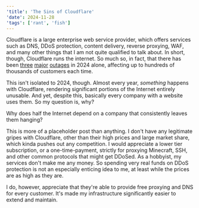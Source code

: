 ```yaml
---
'title': 'The Sins of Cloudflare'
'date': 2024-11-28
'tags': ['rant', 'fish']
---
```


Cloudflare is a large enterprise web service provider, which offers services such as DNS, DDoS protection, content delivery, reverse proxying, WAF, and many other things that I am not quite qualified to talk about. In short, though, Cloudflare runs the internet. So much so, in fact, that there has been [three](https://blog.cloudflare.com/cloudflare-incident-on-september-17-2024) [major](https://blog.cloudflare.com/cloudflare-incident-on-november-14-2024-resulting-in-lost-logs) [outages](https://blog.cloudflare.com/cloudflare-incident-on-june-20-2024) in 2024 alone, affecting up to hundreds of thousands of customers each time.

This isn't isolated to 2024, though. Almost every year, _something_ happens with Cloudflare, rendering significant portions of the Internet entirely unusable. And yet, despite this, basically every company with a website uses them. So my question is, why?

Why does half the Internet depend on a company that consistently leaves them hanging?

<!-- more -->

This is more of a placeholder post than anything. I don't have any legitimate gripes with Cloudflare, other than their high prices and large market share, which kinda pushes out any competition. I would appreciate a lower tier subscription, or a one-time-payment, strictly for proxying Minecraft, SSH, and other common protocols that might get DDoSed. As a hobbyist, my services don't make me any money. So spending very real funds on DDoS protection is not an especially enticing idea to me, at least while the prices are as high as they are.

I do, however, appreciate that they're able to provide free proxying and DNS for every customer. It's made my infrastructure significantly easier to extend and maintain.
